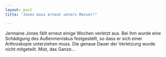 ```yaml
---
layout: post
title: "Jones muss erneut unters Messer!"

---
```


Jermaine Jones fällt erneut einige Wochen verletzt aus. Bei ihm wurde eine Schädigung des Außenmeniskus festgestellt, so dass er sich einer Arthroskopie unterziehen muss. Die genaue Dauer der Verletzung wurde nicht mitgeteilt. Mist, das Ganze...


